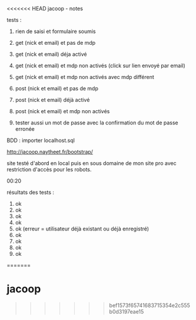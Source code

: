 <<<<<<< HEAD
jacoop - notes

tests :

1. rien de saisi et formulaire soumis
2. get (nick et email) et pas de mdp
3. get (nick et email) déja activé
4. get (nick et email) et mdp non activés (click sur lien envoyé par email)
5. get (nick et email) et mdp non activés avec mdp différent

6. post (nick et email) et pas de mdp
7. post (nick et email) déjà activé
8. post (nick et email) et mdp non activés
9. tester aussi un mot de passe avec la confirmation du mot de passe erronée

BDD : importer localhost.sql

http://jacoop.naytheet.fr/bootstrap/

site testé d'abord en local puis en sous domaine de mon site pro avec restriction d'accès pour les robots.


00:20

résultats des tests : 
1. ok
2. ok
3. ok
4. ok
5. ok (erreur = utilisateur déjà existant ou déjà enregistré)
6. ok
7. ok
8. ok
9. ok

=======
# jacoop
>>>>>>> bef1573f65741683715354e2c555b0d3197eae15
